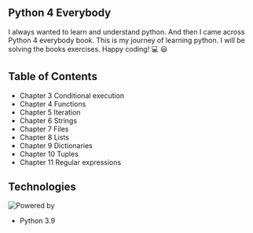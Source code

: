 ## Python 4 Everybody
I always wanted to learn and understand python. And then I came across Python 4 everybody book.
This is my journey of learning python. I will be solving the books exercises. Happy coding! :computer: 😃
## Table of Contents
* Chapter 3 Conditional execution
* Chapter 4 Functions
* Chapter 5 Iteration
* Chapter 6 Strings
* Chapter 7 Files
* Chapter 8 Lists
* Chapter 9 Dictionaries
* Chapter 10 Tuples
* Chapter 11 Regular expressions
## Technologies
![Powered by](https://img.shields.io/badge/Powered%20by-python%20%203.9-blue)
* Python 3.9

